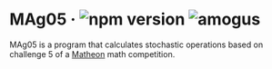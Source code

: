 # MAg05 &middot; ![npm version](https://img.shields.io/npm/v/electron.svg) ![amogus](https://i.kym-cdn.com/photos/images/original/002/018/144/1f8.png)

MAg05 is a program that calculates stochastic operations based on challenge 5 of a [Matheon](https://www.matheon.de) math competition.
